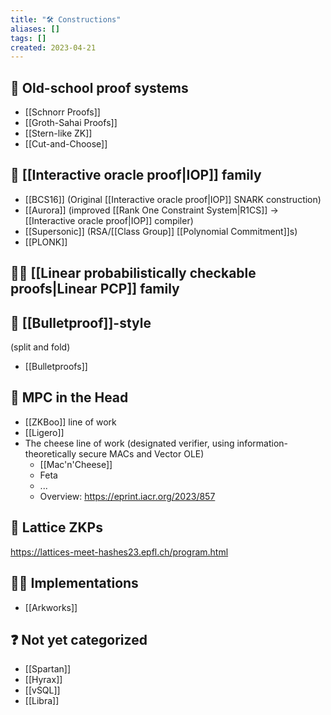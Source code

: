 ```yaml
---
title: "🛠 Constructions"
aliases: []
tags: []
created: 2023-04-21
---
```


## 🐣 Old-school proof systems
- [[Schnorr Proofs]]
- [[Groth-Sahai Proofs]]
- [[Stern-like ZK]]
- [[Cut-and-Choose]]

## 🔮 [[Interactive oracle proof|IOP]] family
- [[BCS16]] (Original [[Interactive oracle proof|IOP]] SNARK construction)
- [[Aurora]] (improved [[Rank One Constraint System|R1CS]] → [[Interactive oracle proof|IOP]] compiler)
- [[Supersonic]] (RSA/[[Class Group]] [[Polynomial Commitment]]s)
- [[PLONK]]

## 🧙‍♂️ [[Linear probabilistically checkable proofs|Linear PCP]] family


## 🪭 [[Bulletproof]]-style
(split and fold)
- [[Bulletproofs]]

## 🤯 MPC in the Head
- [[ZKBoo]] line of work
- [[Ligero]]
- The cheese line of work (designated verifier, using information-theoretically secure MACs and Vector OLE)
	- [[Mac'n'Cheese]]
	- Feta
	- ...
	- Overview: https://eprint.iacr.org/2023/857

## 🥬 Lattice ZKPs
https://lattices-meet-hashes23.epfl.ch/program.html

## 🧑‍💻 Implementations
- [[Arkworks]]

## ❓ Not yet categorized
- [[Spartan]]
- [[Hyrax]]
- [[vSQL]]
- [[Libra]]